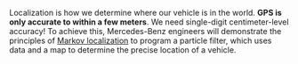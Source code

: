 Localization is how we determine where our vehicle is in the world. **GPS is only accurate to within a few meters**. We need single-digit centimeter-level accuracy! To achieve this, Mercedes-Benz engineers will demonstrate the principles of [Markov localization](http://correll.cs.colorado.edu/?p=1319) to program a particle filter, which uses data and a map to determine the precise location of a vehicle.

